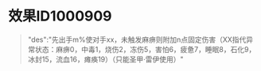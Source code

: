 # 效果ID1000909
> "des":"先出手m%使对手xx，未触发麻痹则附加n点固定伤害（XX指代异常状态：麻痹0，中毒1，烧伤2，冻伤5，害怕6，疲惫7，睡眠8，石化9，冰封15，流血16，瘫痪19）（只能圣甲·雷伊使用）"
